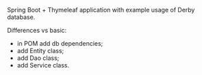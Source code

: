 Spring Boot + Thymeleaf application with example usage of Derby database.

Differences vs basic:
- in POM add db dependencies;
- add Entity class;
- add Dao class;
- add Service class. 